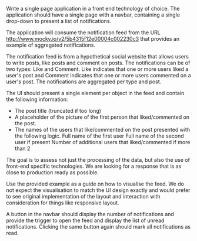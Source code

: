 Write a single page application in a front end technology of choice. The application should have a single page with a navbar, containing a single drop-down to present a list of notifications.

The application will consume the notification feed from the URL http://www.mocky.io/v2/5b4315f12e00004c002230c3 that provides an example of aggregated notifications.

The notification feed is from a hypothetical social website that allows users to write posts, like posts and comment on posts. The notifications can be of two types: Like and Comment. Like indicates that one or more users liked a user's post and Comment indicates that one or more users commented on a user's post. The notifications are aggregated per type and post.

The UI should present a single element per object in the feed and contain the following information:
 - The post title (truncated if too long)
 - A placeholder of the picture of the first person that liked/commented on the post.
 - The names of the users that like/commented on the post presented with the following logic.
       Full name of the first user
       Full name of the second user if present
       Number of additional users that liked/commented if more than 2

The goal is to assess not just the processing of the data, but also the use of front-end specific technologies. We are looking for a response that is as close to production ready as possible.

Use the provided example as a guide on how to visualise the feed. We do not expect the visualisation to match the UI design exactly and would prefer to see original implementation of the layout and interaction with consideration for things like responsive layout.

A button in the navbar should display the number of notifications and provide the trigger to open the feed and display the list of unread notifications. Clicking the same button again should mark all notifications as read.
